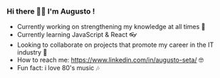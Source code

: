 ### Hi there 👋🏻 I'm Augusto ! 

- Currently working on strengthening my knowledge at all times 🧠
- Currently learning JavaScript & React 👓
- Looking to collaborate on projects that promote my career in the IT industry 🚀
- How to reach me: https://www.linkedin.com/in/augusto-seta/ 🤓
- Fun fact: i love 80's music 🎶

<!--
**auseta/auseta** is a ✨ _special_ ✨ repository because its `README.md` (this file) appears on your GitHub profile.

Here are some ideas to get you started:

- Currently working on strengthening my knowledge at all times 🧠
- Currently learning JavaScript & React 👓
- Looking to collaborate on projects that promote my career in the IT industry 🚀
- How to reach me: https://www.linkedin.com/in/augusto-seta/ 🤓
- Pronouns: he/they ✨ 
- Fun fact: i love 80's music 🎶
-->
